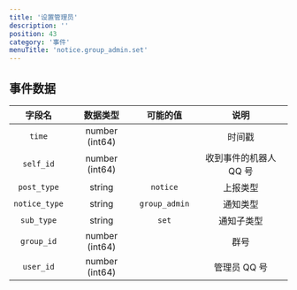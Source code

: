```yaml
---
title: '设置管理员'
description: ''
position: 43
category: '事件'
menuTitle: 'notice.group_admin.set'
---
```


## 事件数据

| 字段名 | 数据类型 | 可能的值 | 说明 |
| :---: | :---: | :---: | :---: |
| `time` | number (int64) | | 时间戳 |
| `self_id` | number (int64) | | 收到事件的机器人 QQ 号 |
| `post_type` | string | `notice` | 上报类型 |
| `notice_type` | string | `group_admin` | 通知类型 |
| `sub_type` | string | `set` | 通知子类型 |
| `group_id` | number (int64) | | 群号 |
| `user_id` | number (int64) | | 管理员 QQ 号 |
